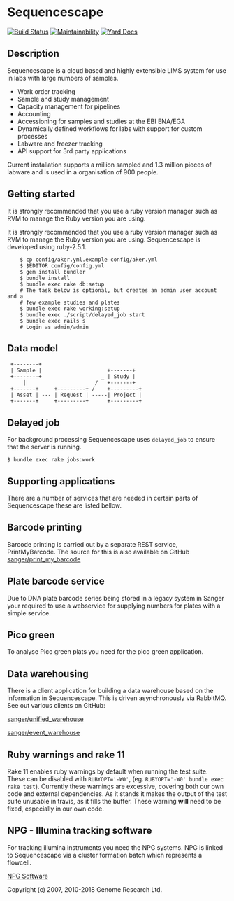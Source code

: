 Sequencescape
=============

[![Build Status](https://travis-ci.org/sanger/sequencescape.svg?branch=next_release)](https://travis-ci.org/radome/sequencescape)
[![Maintainability](https://api.codeclimate.com/v1/badges/4e15fd15338168a2334b/maintainability)](https://codeclimate.com/github/radome/sequencescape/maintainability)
[![Yard Docs](http://img.shields.io/badge/yard-docs-blue.svg)](https://www.rubydoc.info/github/sanger/sequencescape)

Description
-----------

Sequencescape is a cloud based and highly extensible LIMS system for use in labs with
large numbers of samples.

 * Work order tracking
 * Sample and study management
 * Capacity management for pipelines
 * Accounting
 * Accessioning for samples and studies at the EBI ENA/EGA
 * Dynamically defined workflows for labs with support for custom processes
 * Labware and freezer tracking
 * API support for 3rd party applications

Current installation supports a million sampled and 1.3 million pieces
of labware and is used in a organisation of 900 people.


Getting started
---------------
It is strongly recommended that you use a ruby version manager such as RVM to
manage the Ruby version you are using.

It is strongly recommended that you use a ruby version manager such as RVM to
manage the Ruby version you are using. Sequencescape is developed using
ruby-2.5.1.

```
    $ cp config/aker.yml.example config/aker.yml
    $ $EDITOR config/config.yml
    $ gem install bundler
    $ bundle install
    $ bundle exec rake db:setup
    # The task below is optional, but creates an admin user account and a
    # few example studies and plates
    $ bundle exec rake working:setup
    $ bundle exec ./script/delayed_job start
    $ bundle exec rails s
    # Login as admin/admin
```


Data model
----------

```
 +--------+
 | Sample |                     +-------+
 +--------+                   _ | Study |
     |                      /   +-------+
 +-------+     +---------+ /    +---------+
 | Asset | --- | Request | -----| Project |
 +-------+     +---------+      +---------+
```

Delayed job
-----------

For background processing Sequencescape uses `delayed_job` to ensure
that the server is running.

```
$ bundle exec rake jobs:work
```

Supporting applications
-----------------------

There are a number of services that are needed in certain parts
of Sequencescape these are listed bellow.


Barcode printing
----------------

Barcode printing is carried out by a separate REST service, PrintMyBarcode. The source
for this is also available on GitHub [sanger/print\_my\_barcode](https://github.com/sanger/print_my_barcode)

Plate barcode service
---------------------

Due to DNA plate barcode series being stored in a legacy system
in Sanger your required to use a webservice for supplying numbers
for plates with a simple service.


Pico green
----------

To analyse Pico green plats you need for the pico green application.


Data warehousing
----------------

There is a client application for building a data warehouse based
on the information in Sequencescape. This is driven asynchronously via RabbitMQ.
See out various clients on GitHub:

[sanger/unified\_warehouse](https://github.com/sanger/unified_warehouse)

[sanger/event\_warehouse](https://github.com/sanger/event_warehouse)


Ruby warnings and rake 11
-------------------------

Rake 11 enables ruby warnings by default when running the test suite. These can
be disabled with `RUBYOPT='-W0'`, (eg. `RUBYOPT='-W0' bundle exec rake test`).
Currently these warnings are excessive, covering both our own code and external
dependencies. As it stands it makes the output of the test suite unusable in
travis, as it fills the buffer. These warning **will** need to be fixed, especially
in our own code.

NPG - Illumina tracking software
--------------------------------

For tracking illumina instruments you need the NPG systems.
NPG is linked to Sequencescape via a cluster formation batch
which represents a flowcell.

[NPG Software](http://www.sanger.ac.uk/resources/software/npg/)


Copyright (c) 2007, 2010-2018  Genome Research Ltd.

